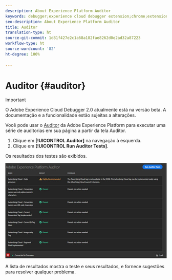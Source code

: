 ```yaml
---
description: About Experience Platform Auditor
keywords: debugger;experience cloud debugger extension;chrome;extension;auditor;dtm;target
seo-description: About Experience Platform Auditor
title: Auditor
translation-type: ht
source-git-commit: 1d81f427e2c1a68a182fae8262d0e2ad32a87223
workflow-type: ht
source-wordcount: '82'
ht-degree: 100%

---
```



# Auditor {#auditor}

>[!IMPORTANT]
>
>O Adobe Experience Cloud Debugger 2.0 atualmente está na versão beta. A documentação e a funcionalidade estão sujeitas a alterações.

Você pode usar o [Auditor](https://docs.adobe.com/content/help/pt-BR/auditor/using/overview.html) da Adobe Experience Platform para executar uma série de auditorias em sua página a partir da tela Auditor.

1. Clique em **[!UICONTROL Auditor]** na navegação à esquerda.
1. Clique em **[!UICONTROL Run Auditor Tests]**.

Os resultados dos testes são exibidos.

![](assets/auditor-results.jpg)

A lista de resultados mostra o teste e seus resultados, e fornece sugestões para resolver qualquer problema.